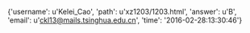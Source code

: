 {'username': u'Kelei_Cao', 'path': u'xz1203/1203.html', 'answer': u'B', 'email': u'ckl13@mails.tsinghua.edu.cn', 'time': '2016-02-28:13:30:46'}